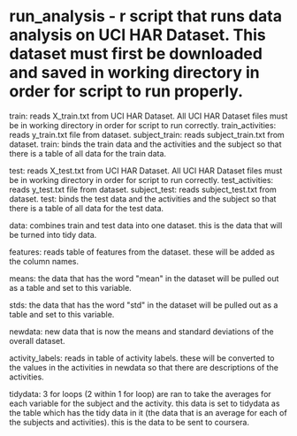 # run_analysis - r script that runs data analysis on UCI HAR Dataset. This dataset must first be downloaded and saved in working directory in order for script to run properly.

train: reads X_train.txt from UCI HAR Dataset. All UCI HAR Dataset files must be in working directory in order for script to run correctly. train_activities: reads y_train.txt file from dataset. subject_train: reads subject_train.txt from dataset. train: binds the train data and the activities and the subject so that there is a table of all data for the train data.

test: reads X_test.txt from UCI HAR Dataset. All UCI HAR Dataset files must be in working directory in order for script to run correctly. test_activities: reads y_test.txt file from dataset. subject_test: reads subject_test.txt from dataset. test: binds the test data and the activities and the subject so that there is a table of all data for the test data.

data: combines train and test data into one dataset. this is the data that will be turned into tidy data.

features: reads table of features from the dataset. these will be added as the column names.

means: the data that has the word "mean" in the dataset will be pulled out as a table and set to this variable.

stds: the data that has the word "std" in the dataset will be pulled out as a table and set to this variable.

newdata: new data that is now the means and standard deviations of the overall dataset.

activity_labels: reads in table of activity labels. these will be converted to the values in the activities in newdata so that there are descriptions of the
activities.

tidydata: 3 for loops (2 within 1 for loop) are ran to take the averages for each variable for the subject and the activity. this data is set to tidydata as the table which has the tidy data in it (the data that is an average for each of the subjects and activities). this is the data to be sent to coursera.
